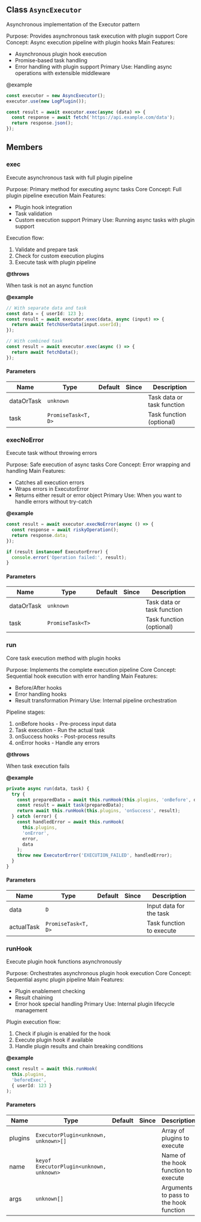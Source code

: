## Class `AsyncExecutor`
Asynchronous implementation of the Executor pattern

Purpose: Provides asynchronous task execution with plugin support
Core Concept: Async execution pipeline with plugin hooks
Main Features:
- Asynchronous plugin hook execution
- Promise-based task handling
- Error handling with plugin support
Primary Use: Handling async operations with extensible middleware

@example 

```typescript
const executor = new AsyncExecutor();
executor.use(new LogPlugin());

const result = await executor.exec(async (data) => {
  const response = await fetch('https://api.example.com/data');
  return response.json();
});
```


## Members

### exec
Execute asynchronous task with full plugin pipeline

Purpose: Primary method for executing async tasks
Core Concept: Full plugin pipeline execution
Main Features:
- Plugin hook integration
- Task validation
- Custom execution support
Primary Use: Running async tasks with plugin support

Execution flow:
1. Validate and prepare task
2. Check for custom execution plugins
3. Execute task with plugin pipeline

**@throws** 

When task is not an async function

**@example** 

```typescript
// With separate data and task
const data = { userId: 123 };
const result = await executor.exec(data, async (input) => {
  return await fetchUserData(input.userId);
});

// With combined task
const result = await executor.exec(async () => {
  return await fetchData();
});
```


#### Parameters
| Name | Type | Default | Since | Description |
|------|------|---------|-------|------------|
|  dataOrTask  | `unknown` |  |  | Task data or task function |
|  task  | `PromiseTask<T, D>` |  |  | Task function (optional) |


### execNoError
Execute task without throwing errors

Purpose: Safe execution of async tasks
Core Concept: Error wrapping and handling
Main Features:
- Catches all execution errors
- Wraps errors in ExecutorError
- Returns either result or error object
Primary Use: When you want to handle errors without try-catch

**@example** 

```typescript
const result = await executor.execNoError(async () => {
  const response = await riskyOperation();
  return response.data;
});

if (result instanceof ExecutorError) {
  console.error('Operation failed:', result);
}
```


#### Parameters
| Name | Type | Default | Since | Description |
|------|------|---------|-------|------------|
|  dataOrTask  | `unknown` |  |  | Task data or task function |
|  task  | `PromiseTask<T>` |  |  | Task function (optional) |


### run
Core task execution method with plugin hooks

Purpose: Implements the complete execution pipeline
Core Concept: Sequential hook execution with error handling
Main Features:
- Before/After hooks
- Error handling hooks
- Result transformation
Primary Use: Internal pipeline orchestration

Pipeline stages:
1. onBefore hooks - Pre-process input data
2. Task execution - Run the actual task
3. onSuccess hooks - Post-process results
4. onError hooks - Handle any errors

**@throws** 

When task execution fails

**@example** 

```typescript
private async run(data, task) {
  try {
    const preparedData = await this.runHook(this.plugins, 'onBefore', data);
    const result = await task(preparedData);
    return await this.runHook(this.plugins, 'onSuccess', result);
  } catch (error) {
    const handledError = await this.runHook(
      this.plugins,
      'onError',
      error,
      data
    );
    throw new ExecutorError('EXECUTION_FAILED', handledError);
  }
}
```


#### Parameters
| Name | Type | Default | Since | Description |
|------|------|---------|-------|------------|
|  data  | `D` |  |  | Input data for the task |
|  actualTask  | `PromiseTask<T, D>` |  |  | Task function to execute |


### runHook
Execute plugin hook functions asynchronously

Purpose: Orchestrates asynchronous plugin hook execution
Core Concept: Sequential async plugin pipeline
Main Features:
- Plugin enablement checking
- Result chaining
- Error hook special handling
Primary Use: Internal plugin lifecycle management

Plugin execution flow:
1. Check if plugin is enabled for the hook
2. Execute plugin hook if available
3. Handle plugin results and chain breaking conditions

**@example** 

```typescript
const result = await this.runHook(
  this.plugins,
  'beforeExec',
  { userId: 123 }
);
```


#### Parameters
| Name | Type | Default | Since | Description |
|------|------|---------|-------|------------|
|  plugins  | `ExecutorPlugin<unknown, unknown>[]` |  |  | Array of plugins to execute |
|  name  | `keyof ExecutorPlugin<unknown, unknown>` |  |  | Name of the hook function to execute |
|  args  | `unknown[]` |  |  | Arguments to pass to the hook function |

